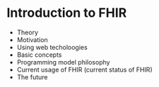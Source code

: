 # Introduction to FHIR

* Theory
* Motivation
* Using web techoloogies
* Basic concepts
* Programming model philosophy
* Current usage of FHIR (current status of FHIR)
* The future
